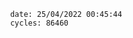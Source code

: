 

                date: 25/04/2022 00:45:44
                cycles: 86460

                         